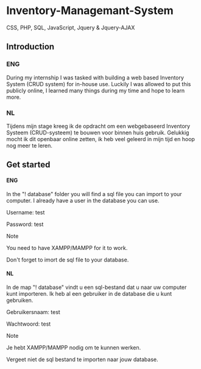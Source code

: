 # Inventory-Managemant-System
CSS, PHP, SQL, JavaScript, Jquery & Jquery-AJAX

## Introduction
### ENG
During my internship I was tasked with building a web based Inventory System (CRUD system) for in-house use. 
Luckily I was allowed to put this publicly online, I learned many things during my time and hope to learn more.

### NL
Tijdens mijn stage kreeg ik de opdracht om een ​​webgebaseerd Inventory Systeem (CRUD-systeem) te bouwen voor binnen huis gebruik. 
Gelukkig mocht ik dit openbaar online zetten, ik heb veel geleerd in mijn tijd en hoop nog meer te leren.

## Get started
#### ENG
In the "! database" folder you will find a sql file you can import to your computer.
I already have a user in the database you can use.

Username: test

Password: test

>[!NOTE]
> You need to have XAMPP/MAMPP for it to work.
>
> Don't forget to imort de sql file to your database.

#### NL
In de map "! database" vindt u een sql-bestand dat u naar uw computer kunt importeren.
Ik heb al een gebruiker in de database die u kunt gebruiken.

Gebruikersnaam: test

Wachtwoord: test

>[!NOTE]
> Je hebt XAMPP/MAMPP nodig om te kunnen werken.
>
> Vergeet niet de sql bestand te importen naar jouw database.
